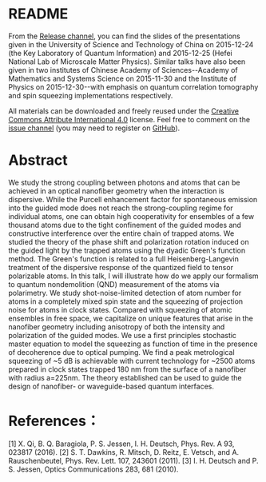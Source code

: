 # README
From the [Release channel](https://github.com/i2000s/2015USTC/releases), you can find the slides of the presentations given in the University of Science and Technology of China on 2015-12-24 (the Key Laboratory of Quantum Information) and 2015-12-25 (Hefei National Lab of Microscale Matter Physics). 
Similar talks have also been given in two institutes of Chinese Academy of Sciences--Academy of Mathematics and Systems Science on 2015-11-30 and the Institute of Physics on 2015-12-30--with emphasis on quantum correlation tomography and spin squeezing implementations respectively. 

All materials can be downloaded and freely reused under the [Creative Commons Attribute International 4.0](https://creativecommons.org/licenses/by/4.0/) license. 
Feel free to comment on the [issue channel](https://github.com/i2000s/2015USTC/issues) (you may need to register on [GitHub](http://github.com)).

# Abstract

We study the strong coupling between photons and atoms that can be achieved in an optical nanofiber geometry when the interaction is dispersive. While the Purcell enhancement factor for spontaneous emission into the guided mode does not reach the strong-coupling regime for individual atoms, one can obtain high cooperativity for ensembles of a few thousand atoms due to the tight confinement of the guided modes and constructive interference over the entire chain of trapped atoms. We studied the theory of the phase shift and polarization rotation induced on the guided light by the trapped atoms using the dyadic Green's function method. The Green's function is related to a full Heisenberg-Langevin treatment of the dispersive response of the quantized field to tensor polarizable atoms. In this talk, I will illustrate how do we apply our formalism to quantum nondemolition (QND) measurement of the atoms via polarimetry. We study shot-noise-limited detection of atom number for atoms in a completely mixed spin state and the squeezing of projection noise for atoms in clock states. Compared with squeezing of atomic ensembles in free space, we capitalize on unique features that arise in the nanofiber geometry including anisotropy of both the intensity and polarization of the guided modes. We use a first principles stochastic master equation to model the squeezing as function of time in the presence of decoherence due to optical pumping. We find a peak metrological squeezing of ~5 dB is achievable with current technology for ~2500 atoms prepared in clock states trapped 180 nm from the surface of a nanofiber with radius a=225nm. The theory established can be used to guide the design of nanofiber- or waveguide-based quantum interfaces.

# References：

[1] X. Qi, B. Q. Baragiola, P. S. Jessen, I. H. Deutsch, Phys. Rev. A 93, 023817 (2016).
[2] S. T. Dawkins, R. Mitsch, D. Reitz, E. Vetsch, and A. Rauschenbeutel, Phys. Rev. Lett. 107, 243601 (2011).
[3] I. H. Deutsch and P. S. Jessen, Optics Communications 283, 681 (2010).

